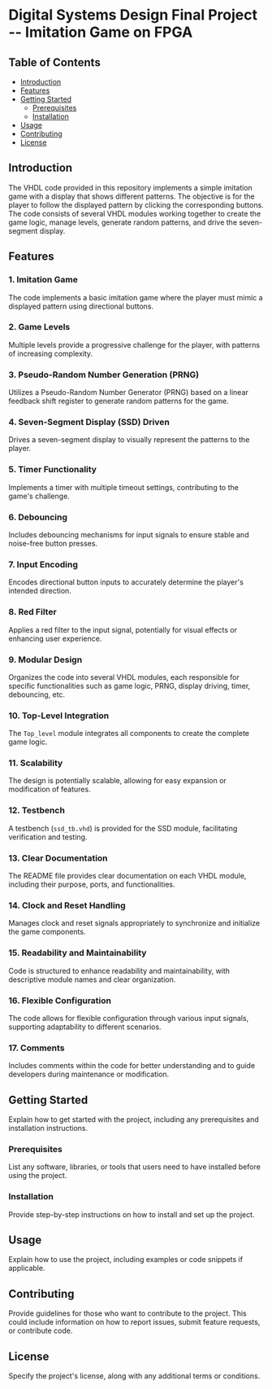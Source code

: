 # Digital Systems Design Final Project -- Imitation Game on FPGA

## Table of Contents

- [Introduction](#introduction)
- [Features](#features)
- [Getting Started](#getting-started)
  - [Prerequisites](#prerequisites)
  - [Installation](#installation)
- [Usage](#usage)
- [Contributing](#contributing)
- [License](#license)

## Introduction

The VHDL code provided in this repository implements a simple imitation game with a display that shows different patterns. The objective is for the player to follow the displayed pattern by clicking the corresponding buttons. The code consists of several VHDL modules working together to create the game logic, manage levels, generate random patterns, and drive the seven-segment display.

## Features

### 1. Imitation Game

The code implements a basic imitation game where the player must mimic a displayed pattern using directional buttons.

### 2. Game Levels

Multiple levels provide a progressive challenge for the player, with patterns of increasing complexity.

### 3. Pseudo-Random Number Generation (PRNG)

Utilizes a Pseudo-Random Number Generator (PRNG) based on a linear feedback shift register to generate random patterns for the game.

### 4. Seven-Segment Display (SSD) Driven

Drives a seven-segment display to visually represent the patterns to the player.

### 5. Timer Functionality

Implements a timer with multiple timeout settings, contributing to the game's challenge.

### 6. Debouncing

Includes debouncing mechanisms for input signals to ensure stable and noise-free button presses.

### 7. Input Encoding

Encodes directional button inputs to accurately determine the player's intended direction.

### 8. Red Filter

Applies a red filter to the input signal, potentially for visual effects or enhancing user experience.

### 9. Modular Design

Organizes the code into several VHDL modules, each responsible for specific functionalities such as game logic, PRNG, display driving, timer, debouncing, etc.

### 10. Top-Level Integration

The `Top_level` module integrates all components to create the complete game logic.

### 11. Scalability

The design is potentially scalable, allowing for easy expansion or modification of features.

### 12. Testbench

A testbench (`ssd_tb.vhd`) is provided for the SSD module, facilitating verification and testing.

### 13. Clear Documentation

The README file provides clear documentation on each VHDL module, including their purpose, ports, and functionalities.

### 14. Clock and Reset Handling

Manages clock and reset signals appropriately to synchronize and initialize the game components.

### 15. Readability and Maintainability

Code is structured to enhance readability and maintainability, with descriptive module names and clear organization.

### 16. Flexible Configuration

The code allows for flexible configuration through various input signals, supporting adaptability to different scenarios.

### 17. Comments

Includes comments within the code for better understanding and to guide developers during maintenance or modification.

## Getting Started

Explain how to get started with the project, including any prerequisites and installation instructions.

### Prerequisites

List any software, libraries, or tools that users need to have installed before using the project.

### Installation

Provide step-by-step instructions on how to install and set up the project.

## Usage

Explain how to use the project, including examples or code snippets if applicable.

## Contributing

Provide guidelines for those who want to contribute to the project. This could include information on how to report issues, submit feature requests, or contribute code.

## License

Specify the project's license, along with any additional terms or conditions.

